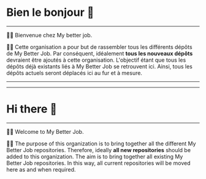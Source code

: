 # Bien le bonjour 👋
---
🙋‍♀️ Bienvenue chez My better job. 

👩‍💻 Cette organisation a pour but de rassembler tous les différents dépôts de My Better Job. Par conséquent, idéalement **tous les nouveaux dépôts** devraient être ajoutés à cette organisation. L'objectif étant que tous les dépôts déjà existants liés à My Better Job se retrouvent ici. Ainsi, tous les dépôts actuels seront déplacés ici au fur et à mesure.

---
---

# Hi there 👋
---
🙋‍♀️ Welcome to My Better Job. 

👩‍💻 The purpose of this organization is to bring together all the different My Better Job repositories. Therefore, ideally **all new repositories** should be added to this organization. The aim is to bring together all existing My Better Job repositories. In this way, all current repositories will be moved here as and when required.
